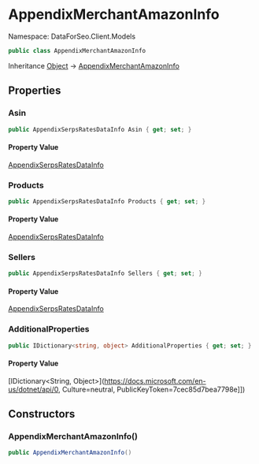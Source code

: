 # AppendixMerchantAmazonInfo

Namespace: DataForSeo.Client.Models

```csharp
public class AppendixMerchantAmazonInfo
```

Inheritance [Object](https://docs.microsoft.com/en-us/dotnet/api/Object) → [AppendixMerchantAmazonInfo](./AppendixMerchantAmazonInfo.md)

## Properties

### **Asin**

```csharp
public AppendixSerpsRatesDataInfo Asin { get; set; }
```

#### Property Value

[AppendixSerpsRatesDataInfo](./AppendixSerpsRatesDataInfo.md)<br>

### **Products**

```csharp
public AppendixSerpsRatesDataInfo Products { get; set; }
```

#### Property Value

[AppendixSerpsRatesDataInfo](./AppendixSerpsRatesDataInfo.md)<br>

### **Sellers**

```csharp
public AppendixSerpsRatesDataInfo Sellers { get; set; }
```

#### Property Value

[AppendixSerpsRatesDataInfo](./AppendixSerpsRatesDataInfo.md)<br>

### **AdditionalProperties**

```csharp
public IDictionary<string, object> AdditionalProperties { get; set; }
```

#### Property Value

[IDictionary&lt;String, Object&gt;](https://docs.microsoft.com/en-us/dotnet/api/0, Culture=neutral, PublicKeyToken=7cec85d7bea7798e]])<br>

## Constructors

### **AppendixMerchantAmazonInfo()**

```csharp
public AppendixMerchantAmazonInfo()
```
